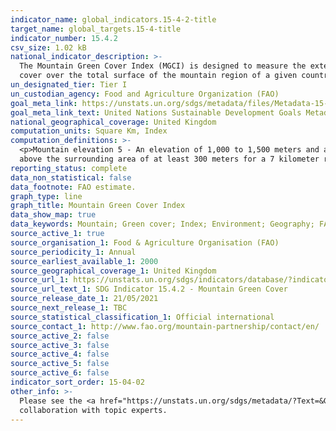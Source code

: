 ```yaml
---
indicator_name: global_indicators.15-4-2-title
target_name: global_targets.15-4-title
indicator_number: 15.4.2
csv_size: 1.02 kB
national_indicator_description: >-
  The Mountain Green Cover Index (MGCI) is designed to measure the extent and the changes of green vegetation in mountain areas - i.e. forest, shrubs, trees, pasture land, cropland, etc. – in order to monitor progress towards the mountain target. MGCI is defined as the percentage of green
  cover over the total surface of the mountain region of a given country and for given reporting year. The aim of the index is to monitor the evolution of the green cover and thus assess the status of conservation of mountain ecosystems.
un_designated_tier: Tier I
un_custodian_agency: Food and Agriculture Organization (FAO)
goal_meta_link: https://unstats.un.org/sdgs/metadata/files/Metadata-15-04-02.pdf
goal_meta_link_text: United Nations Sustainable Development Goals Metadata (PDF 384 KB)
national_geographical_coverage: United Kingdom
computation_units: Square Km, Index
computation_definitions: >-
  <p>Mountain elevation 5 - An elevation of 1,000 to 1,500 meters and a slope greater than 5, or a local elevation range above the surrounding area of at least 300 meters for a 7 kilometer radius.<p>Mountain elevation 6 - An elevation of 300 to 1,000 meters and a local elevation range
  above the surrounding area of at least 300 meters for a 7 kilometer radius.
reporting_status: complete
data_non_statistical: false
data_footnote: FAO estimate.
graph_type: line
graph_title: Mountain Green Cover Index
data_show_map: true
data_keywords: Mountain; Green cover; Index; Environment; Geography; FAO, map
source_active_1: true
source_organisation_1: Food & Agriculture Organisation (FAO)
source_periodicity_1: Annual
source_earliest_available_1: 2000
source_geographical_coverage_1: United Kingdom
source_url_1: https://unstats.un.org/sdgs/indicators/database/?indicator=15.4.2
source_url_text_1: SDG Indicator 15.4.2 - Mountain Green Cover
source_release_date_1: 21/05/2021
source_next_release_1: TBC
source_statistical_classification_1: Official international
source_contact_1: http://www.fao.org/mountain-partnership/contact/en/
source_active_2: false
source_active_3: false
source_active_4: false
source_active_5: false
source_active_6: false
indicator_sort_order: 15-04-02
other_info: >-
  Please see the <a href="https://unstats.un.org/sdgs/metadata/?Text=&Goal=15&Target=15.4">Global metadata</a> for more information, including calculations and limitations of the data. Data follows the UN specification for this indicator. This indicator has not been identified in
  collaboration with topic experts.
---
```

